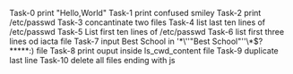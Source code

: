 Task-0     print "Hello,World"
Task-1     print confused smiley
Task-2     print /etc/passwd
Task-3     concantinate two files
Task-4     list last ten lines of /etc/passwd
Task-5     List first ten lines of /etc/passwd
Task-6     list first three lines od iacta file
Task-7     input Best School in  '\*\\'\'"Best School"\'\'\\*$\?\*\*\*\*\*:) file
Task-8     print ouput inside ls_cwd_content file
Task-9     duplicate last line
Task-10    delete all files ending with js
